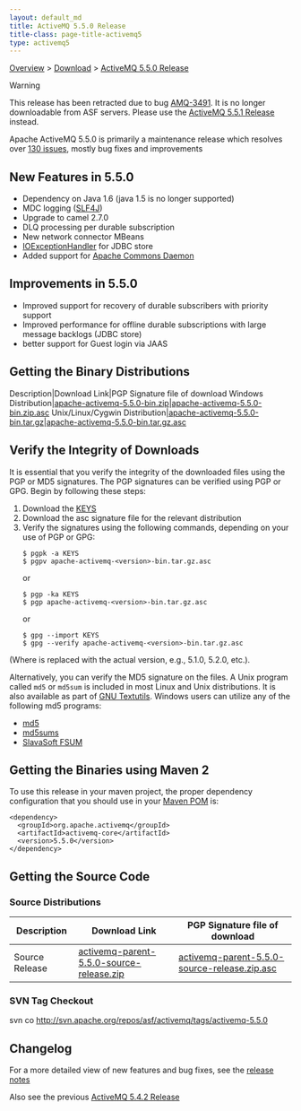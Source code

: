 ```yaml
---
layout: default_md
title: ActiveMQ 5.5.0 Release 
title-class: page-title-activemq5
type: activemq5
---
```


[Overview](overview) > [Download](download) > [ActiveMQ 5.5.0 Release](activemq-550-release)

Warning

This release has been retracted due to bug [AMQ-3491](https://issues.apache.org/jira/browse/AMQ-3491). It is no longer downloadable from ASF servers. Please use the [ActiveMQ 5.5.1 Release](activemq-551-release) instead.

Apache ActiveMQ 5.5.0 is primarily a maintenance release which resolves over [130 issues](https://issues.apache.org/jira/secure/IssueNavigator.jspa?reset=true&jqlQuery=project+%3D+AMQ+AND+fixVersion+%3D+12315626+AND+status+in+%28Resolved%2C+Closed%29+ORDER+BY+priority+DESC), mostly bug fixes and improvements

New Features in 5.5.0
---------------------

*   Dependency on Java 1.6 (java 1.5 is no longer supported)
*   MDC logging ([SLF4J](http://slf4j.org/))
*   Upgrade to camel 2.7.0
*   DLQ processing per durable subscription
*   New network connector MBeans
*   [IOExceptionHandler](http://activemq.apache.orgFeatures/Persistence/configurable-ioexception-handling) for JDBC store
*   Added support for [Apache Commons Daemon](http://commons.apache.org/daemon/)

Improvements in 5.5.0
---------------------

*   Improved support for recovery of durable subscribers with priority support
*   Improved performance for offline durable subscriptions with large message backlogs (JDBC store)
*   better support for Guest login via JAAS

Getting the Binary Distributions
--------------------------------

Description|Download Link|PGP Signature file of download
Windows Distribution|[apache-activemq-5.5.0-bin.zip](http://archive.apache.org/dist/activemq/apache-activemq/5.5.0/apache-activemq-5.5.0-bin.zip)|[apache-activemq-5.5.0-bin.zip.asc](http://archive.apache.org/dist/activemq/apache-activemq/5.5.0/apache-activemq-5.5.0-bin.zip.asc)
Unix/Linux/Cygwin Distribution|[apache-activemq-5.5.0-bin.tar.gz](http://archive.apache.org/dist/activemq/apache-activemq/5.5.0/apache-activemq-5.5.0-bin.tar.gz)|[apache-activemq-5.5.0-bin.tar.gz.asc](http://archive.apache.org/dist/activemq/apache-activemq/5.5.0/apache-activemq-5.5.0-bin.tar.gz.asc)

Verify the Integrity of Downloads
---------------------------------

It is essential that you verify the integrity of the downloaded files using the PGP or MD5 signatures. The PGP signatures can be verified using PGP or GPG. Begin by following these steps:

1.  Download the [KEYS](http://www.apache.org/dist/activemq/KEYS)
2.  Download the asc signature file for the relevant distribution
3.  Verify the signatures using the following commands, depending on your use of PGP or GPG:
    ```
    $ pgpk -a KEYS
    $ pgpv apache-activemq-<version>-bin.tar.gz.asc
    ```
    or
    ```
    $ pgp -ka KEYS
    $ pgp apache-activemq-<version>-bin.tar.gz.asc
    ```
    or
    ```
    $ gpg --import KEYS
    $ gpg --verify apache-activemq-<version>-bin.tar.gz.asc
    ```

(Where <version> is replaced with the actual version, e.g., 5.1.0, 5.2.0, etc.).

Alternatively, you can verify the MD5 signature on the files. A Unix program called `md5` or `md5sum` is included in most Linux and Unix distributions. It is also available as part of [GNU Textutils](http://www.gnu.org/software/textutils/textutils.html). Windows users can utilize any of the following md5 programs:

*   [md5](http://www.fourmilab.ch/md5/)
*   [md5sums](http://www.pc-tools.net/win32/md5sums/)
*   [SlavaSoft FSUM](http://www.slavasoft.com/fsum/)

Getting the Binaries using Maven 2
----------------------------------

To use this release in your maven project, the proper dependency configuration that you should use in your [Maven POM](http://maven.apache.org/guides/introduction/introduction-to-the-pom.html) is:
```
<dependency>
  <groupId>org.apache.activemq</groupId>
  <artifactId>activemq-core</artifactId>
  <version>5.5.0</version>
</dependency>
```
Getting the Source Code
-----------------------

### Source Distributions

Description|Download Link|PGP Signature file of download
---|---|---
Source Release|[activemq-parent-5.5.0-source-release.zip](http://archive.apache.org/dist/activemq/apache-activemq/5.5.0/activemq-parent-5.5.0-source-release.zip)|[activemq-parent-5.5.0-source-release.zip.asc](http://archive.apache.org/dist/activemq/apache-activemq/5.5.0/activemq-parent-5.5.0-source-release.zip.asc)

### SVN Tag Checkout

svn co http://svn.apache.org/repos/asf/activemq/tags/activemq-5.5.0

Changelog
---------

For a more detailed view of new features and bug fixes, see the [release notes](https://issues.apache.org/jira/secure/ReleaseNote.jspa?projectId=12311210&styleName=Html&version=12315626)

Also see the previous [ActiveMQ 5.4.2 Release](activemq-542-release)

